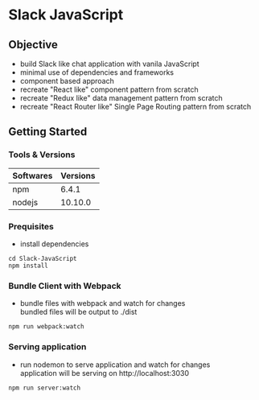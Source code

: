 # Slack JavaScript

## Objective

- build Slack like chat application with vanila JavaScript
- minimal use of dependencies and frameworks
- component based approach
- recreate "React like" component pattern from scratch
- recreate "Redux like" data management pattern from scratch
- recreate "React Router like" Single Page Routing pattern from scratch

## Getting Started

### Tools & Versions

| Softwares | Versions |
| --------- | -------- |
| npm       | 6.4.1    |
| nodejs    | 10.10.0  |

### Prequisites

- install dependencies

```
cd Slack-JavaScript
npm install
```

### Bundle Client with Webpack

- bundle files with webpack and watch for changes  
  bundled files will be output to ./dist

```
npm run webpack:watch
```

### Serving application

- run nodemon to serve application and watch for changes  
  application will be serving on http://localhost:3030

```
npm run server:watch
```
